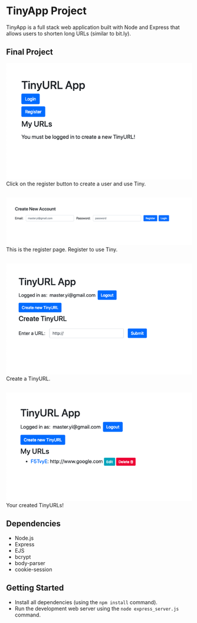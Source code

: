 # TinyApp Project

TinyApp is a full stack web application built with Node and Express that allows users to shorten long URLs (similar to bit.ly).

## Final Project

![Click on the register button to create a user and use Tiny.](https://github.com/GideonBrasil/tinyApp_Project/blob/master/docs/urls_no_login.png?raw=true)
Click on the register button to create a user and use Tiny.

##

!["This is the register page. Register to use Tiny."](https://github.com/GideonBrasil/tinyApp_Project/blob/master/docs/register_page.png?raw=true)
This is the register page. Register to use Tiny.

##

!["Create a TinyURL."](https://github.com/GideonBrasil/tinyApp_Project/blob/master/docs/urls_show.png?raw=true)
Create a TinyURL.

##

!["Your created TinyURLs!"](https://github.com/GideonBrasil/tinyApp_Project/blob/master/docs/urls_registered.png?raw=true)
Your created TinyURLs!

## Dependencies

- Node.js
- Express
- EJS
- bcrypt
- body-parser
- cookie-session

## Getting Started

- Install all dependencies (using the `npm install` command).
- Run the development web server using the `node express_server.js` command.
